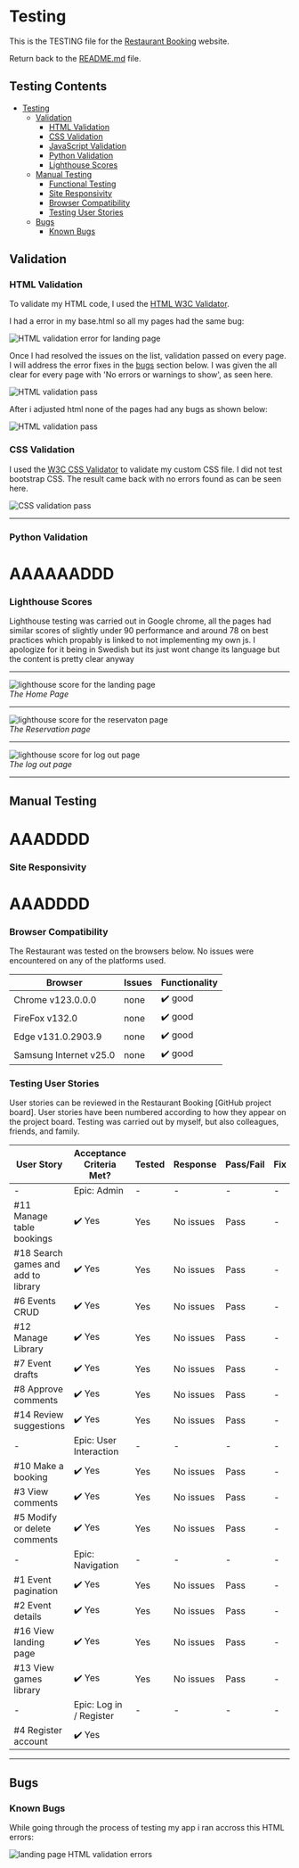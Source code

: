 # **Testing**

This is the TESTING file for the [Restaurant Booking](https://restaurant-booking-systems-c7e901b3d3c6.herokuapp.com/) website.

Return back to the [README.md](README.md) file.

## **Testing Contents**
  
- [Testing](#testing)
  - [Validation](#validation)
    - [HTML Validation](#html-validation)
    - [CSS Validation](#css-validation)
    - [JavaScript Validation](#javascript-validation)
    - [Python Validation](#python-validation)
    - [Lighthouse Scores](#lighthouse-scores)
  - [Manual Testing](#manual-testing)
    - [Functional Testing](#functional-testing)
    - [Site Responsivity](#site-responsivity)
    - [Browser Compatibility](#browser-compatibility)
    - [Testing User Stories](#testing-user-stories)
  - [Bugs](#bugs)
    - [Known Bugs](#known-bugs)

## **Validation**

### HTML Validation

To validate my HTML code, I used the [HTML W3C Validator](https://validator.w3.org).

I had a error in my base.html so all my pages had the same bug:

![HTML validation error for landing page](/docs/testing/validationerror_html.png)

Once I had resolved the issues on the list, validation passed on every page. I will address the error fixes in the [bugs](#bugs) section below.
I was given the all clear for every page with 'No errors or warnings to show', as seen here.

![HTML validation pass](/docs/testing/valid_html.png)

After i adjusted html none of the pages had any bugs as shown below:

![HTML validation pass](/docs/testing/valid)

### CSS Validation

I used the [W3C CSS Validator](https://jigsaw.w3.org/css-validator/) to validate my custom CSS file. I did not test bootstrap CSS.
The result came back with no errors found as can be seen here.

![CSS validation pass](/docs/testing/css_validator.png)

---

### Python Validation

# AAAAAADDD

### Lighthouse Scores

Lighthouse testing was carried out in Google chrome, all the pages had similar scores of slightly under 90 performance
and around 78 on best practices which propably is linked to not implementing my own js. I apologize for it being in 
Swedish but its just wont change its language but the content is pretty clear anyway

---

![lighthouse score for the landing page](/docs/testing/ligtht_home.png)  
*The Home Page*

---

![lighthouse score for the reservaton page](/docs/testing/light_reserv.png)  
*The Reservation page*

---

![lighthouse score for log out page](/docs/testing/light_logout.png)  
*The log out page*

---

## **Manual Testing**

# AAADDDD


### Site Responsivity

# AAADDDD

### Browser Compatibility

The Restaurant was tested on the browsers below. No issues were encountered on any of the platforms used.

| Browser                 | Issues | Functionality                   |
|-------------------------|--------|---------------------------------|
| Chrome v123.0.0.0       | none   | ✔️ good         |
| FireFox v132.0          | none   | ✔️ good         |
| Edge v131.0.2903.9      | none   | ✔️ good         |
| Samsung Internet v25.0  | none   | ✔️ good         |


### Testing User Stories

User stories can be reviewed in the Restaurant Booking [GitHub project board]. User stories have been numbered according to how they appear on the project board. Testing was carried out by myself, but also colleagues, friends, and family.

| User Story                 | Acceptance Criteria Met?  | Tested | Response     | Pass/Fail | Fix     |
|----------------------------|---------------------------|--------|--------------|-----------|---------|
| -    |      Epic: Admin                 |   - |  -  |   -  | -   |
| #11 Manage table bookings   | ✔️ Yes                       | Yes    | No issues    | Pass      |    -    |
| #18 Search games and add to library | ✔️ Yes                       | Yes    | No issues    | Pass      |    -    |
| #6 Events CRUD              | ✔️ Yes                       | Yes    | No issues    | Pass      |    -    |
| #12 Manage Library            | ✔️ Yes                       | Yes    | No issues    | Pass      |    -    |
| #7 Event drafts  | ✔️ Yes                       | Yes    | No issues    | Pass      |    -    |
| #8 Approve comments        | ✔️ Yes                       | Yes    | No issues    | Pass      |    -    |
| #14 Review suggestions   | ✔️ Yes                       | Yes    | No issues    | Pass      |    -    |
| -    |           Epic: User Interaction            |  -  | -   |   -  |  -  |
| #10 Make a booking         | ✔️ Yes                       | Yes    | No issues    | Pass      |    -    |
| #3 View comments          | ✔️ Yes                       | Yes    | No issues    | Pass      |    -    |
| #5 Modify or delete comments | ✔️ Yes                       | Yes    | No issues    | Pass      |    -    |
| -    |         Epic: Navigation              |   - | -   | -    |  -  |
| #1 Event pagination  | ✔️ Yes                       | Yes    | No issues    | Pass      |    -    |
| #2 Event details         | ✔️ Yes                       | Yes    | No issues    | Pass      |    -    |
| #16 View landing page       | ✔️ Yes                       | Yes    | No issues    | Pass      |    -    |
| #13 View games library         | ✔️ Yes                       | Yes    | No issues    | Pass      |    -    |
| -    |         Epic: Log in / Register              |  -  |  -  |   -  | -   |
| #4 Register account      | ✔️ Yes                      

---



## Bugs

### Known Bugs

While going through the process of testing my app i ran accross this HTML errors:

![landing page HTML validation errors](/docs/testing/validationerror_html.png)